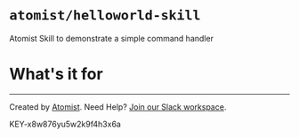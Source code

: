 # `atomist/helloworld-skill`

<!---atomist-skill-description:start--->

Atomist Skill to demonstrate a simple command handler

<!---atomist-skill-description:end--->
<!---atomist-skill-readme:start--->
 
# What's it for 

<!---atomist-skill-readme:end--->
 
---  
 
Created by [Atomist][atomist].
Need Help?  [Join our Slack workspace][slack].
                          
[atomist]: https://atomist.com/ (Atomist - How Teams Deliver Software)
[slack]: https://join.atomist.com/ (Atomist Community Slack)
 
 
 
 
KEY-x8w876yu5w2k9f4h3x6a
